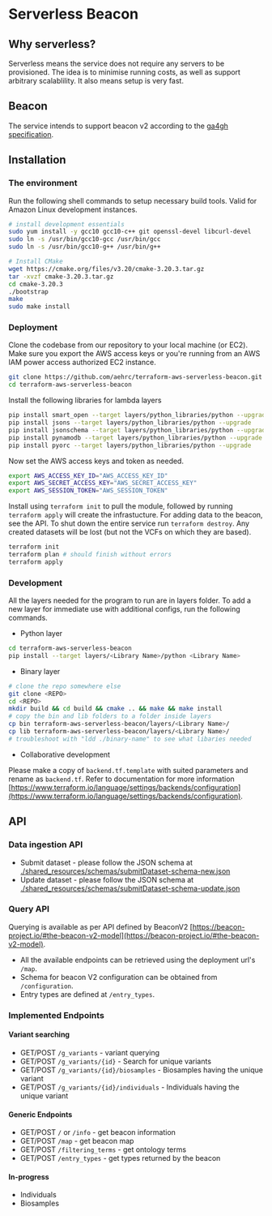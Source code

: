 # Serverless Beacon

## Why serverless?
Serverless means the service does not require any servers to be provisioned. The
idea is to minimise running costs, as well as support arbitrary scalablility. It
also means setup is very fast.

## Beacon
The service intends to support beacon v2 according to the
[ga4gh specification](https://github.com/ga4gh-beacon/specification).

## Installation

### The environment

Run the following shell commands to setup necessary build tools. Valid for Amazon Linux development instances.

```sh
# install development essentials
sudo yum install -y gcc10 gcc10-c++ git openssl-devel libcurl-devel
sudo ln -s /usr/bin/gcc10-gcc /usr/bin/gcc
sudo ln -s /usr/bin/gcc10-g++ /usr/bin/g++

# Install CMake
wget https://cmake.org/files/v3.20/cmake-3.20.3.tar.gz
tar -xvzf cmake-3.20.3.tar.gz
cd cmake-3.20.3
./bootstrap
make
sudo make install
```

### Deployment

Clone the codebase from our repository to your local machine (or EC2). Make sure you export the AWS access keys or you're running from an AWS IAM power access authorized EC2 instance.

```sh
git clone https://github.com/aehrc/terraform-aws-serverless-beacon.git
cd terraform-aws-serverless-beacon
```

Install the following libraries for lambda layers
```sh
pip install smart_open --target layers/python_libraries/python --upgrade
pip install jsons --target layers/python_libraries/python --upgrade
pip install jsonschema --target layers/python_libraries/python --upgrade
pip install pynamodb --target layers/python_libraries/python --upgrade
pip install pyorc --target layers/python_libraries/python --upgrade
```

Now set the AWS access keys and token as needed.
```sh
export AWS_ACCESS_KEY_ID="AWS_ACCESS_KEY_ID"
export AWS_SECRET_ACCESS_KEY="AWS_SECRET_ACCESS_KEY"
export AWS_SESSION_TOKEN="AWS_SESSION_TOKEN"
```

Install using `terraform init` to pull the module, followed by running `terraform apply` will create the infrastucture. For adding data to the beacon, see the API. To shut down the entire service run `terraform destroy`. Any created datasets will be lost (but not the VCFs on which they are based).

```sh
terraform init
terraform plan # should finish without errors
terraform apply
```

### Development

All the layers needed for the program to run are in layers folder. To add a new layer for immediate use with additional configs, run the following commands.

* Python layer
```sh
cd terraform-aws-serverless-beacon
pip install --target layers/<Library Name>/python <Library Name>
```

* Binary layer
```sh
# clone the repo somewhere else
git clone <REPO> 
cd <REPO>
mkdir build && cd build && cmake .. && make && make install
# copy the bin and lib folders to a folder inside layers
cp bin terraform-aws-serverless-beacon/layers/<Library Name>/
cp lib terraform-aws-serverless-beacon/layers/<Library Name>/
# troubleshoot with "ldd ./binary-name" to see what libaries needed
```

* Collaborative development

Please make a copy of `backend.tf.template` with suited parameters and rename as `backend.tf`. Refer to documentation for more information [https://www.terraform.io/language/settings/backends/configuration](https://www.terraform.io/language/settings/backends/configuration).

## API

### Data ingestion API

* Submit dataset - please follow the JSON schema at [./shared_resources/schemas/submitDataset-schema-new.json](./shared_resources/schemas/submitDataset-schema-new.json)
* Update dataset - please follow the JSON schema at [./shared_resources/schemas/submitDataset-schema-update.json](./shared_resources/schemas/submitDataset-schema-update.json)

### Query API

Querying is available as per API defined by BeaconV2 [https://beacon-project.io/#the-beacon-v2-model](https://beacon-project.io/#the-beacon-v2-model). 
* All the available endpoints can be retrieved using the deployment url's `/map`. 
* Schema for beacon V2 configuration can be obtained from `/configuration`.
* Entry types are defined at `/entry_types`.

### Implemented Endpoints

#### Variant searching

* GET/POST `/g_variants` - variant querying
* GET/POST `/g_variants/{id}` - Search for unique variants 
* GET/POST `/g_variants/{id}/biosamples` - Biosamples having the unique variant
* GET/POST `/g_variants/{id}/individuals` - Individuals having the unique variant

#### Generic Endpoints
* GET/POST `/` or `/info` - get beacon information
* GET/POST `/map` - get beacon map
* GET/POST `/filtering_terms` - get ontology terms
* GET/POST `/entry_types` - get types returned by the beacon

#### In-progress

* Individuals
* Biosamples

<!-- under development -->

<!-- ## Known Issues
##### Variants may not be found if the reference sequence contains a padding base
For example if a deletion A > . in position 5 (1 based), is searched for, it is
represented in a vcf as eg 4 GA G and will not be discovered. It will be
discovered if it is queried as GA > G in position 4.

## To do
##### Implement general security for registered and controlled datasets
* Allow the security level to be set on a dataset
* Implement OAuth2 for dataset access
##### Implement better frequency calculations for distributed datasets
If a vcf does not represent a variant, no calls are added for the purposes of
calculating allele frequency. This means that if there are multiple
single-sample vcfs, each hit allele will ignore any samples that don't show the
variant, resulting in frequencies calculated using only heterozygotes and
homozygotes for the alternate allele. -->
